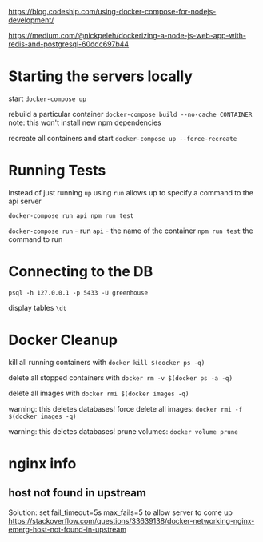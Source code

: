 


https://blog.codeship.com/using-docker-compose-for-nodejs-development/

https://medium.com/@nickpeleh/dockerizing-a-node-js-web-app-with-redis-and-postgresql-60ddc697b44



# Starting the servers locally

start `docker-compose up`

rebuild a particular container  `docker-compose build --no-cache CONTAINER`
note: this won't install new npm dependencies

recreate all containers and start `docker-compose up --force-recreate`




# Running Tests

Instead of just running `up` using `run` allows up to specify a command to the api server

`docker-compose run api npm run test`

`docker-compose run` - run
`api` - the name of the container
`npm run test` the command to run




# Connecting to the DB

`psql -h 127.0.0.1 -p 5433 -U greenhouse`

display tables `\dt`




# Docker Cleanup


kill all running containers with `docker kill $(docker ps -q)`

delete all stopped containers with `docker rm -v $(docker ps -a -q)`

delete all images with `docker rmi $(docker images -q)`

warning: this deletes databases!
force delete all images: `docker rmi -f $(docker images -q)`

warning: this deletes databases!
prune volumes: `docker volume prune`





# nginx info

## host not found in upstream

Solution: set fail_timeout=5s max_fails=5 to allow server to come up
https://stackoverflow.com/questions/33639138/docker-networking-nginx-emerg-host-not-found-in-upstream
